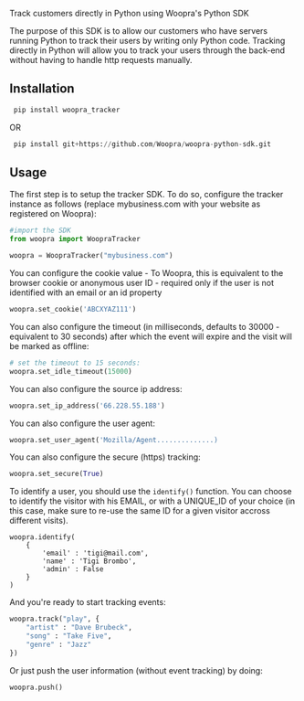 Track customers directly in Python using Woopra's Python SDK

The purpose of this SDK is to allow our customers who have servers running Python to track their users by writing only Python code. Tracking directly in Python will allow you to track your users through the back-end without having to handle http requests manually.

## Installation

```python
 pip install woopra_tracker
```
OR
```python
 pip install git+https://github.com/Woopra/woopra-python-sdk.git
```

## Usage
The first step is to setup the tracker SDK. To do so, configure the tracker instance as follows (replace mybusiness.com with your website as registered on Woopra):

```python
#import the SDK
from woopra import WoopraTracker

woopra = WoopraTracker("mybusiness.com")
```

You can configure the cookie value - To Woopra, this is equivalent to the browser cookie or anonymous user ID - required only if the user is not identified with an email or an id property
```python
woopra.set_cookie('ABCXYAZ111')
```

You can also configure the timeout (in milliseconds, defaults to 30000 - equivalent to 30 seconds) after which the event will expire and the visit will be marked as offline:

```python
# set the timeout to 15 seconds:
woopra.set_idle_timeout(15000)
```

You can also configure the source ip address:
```python
woopra.set_ip_address('66.228.55.188')
```

You can also configure the user agent:
```python
woopra.set_user_agent('Mozilla/Agent..............)
```

You can also configure the secure (https) tracking:

```python
woopra.set_secure(True)
```

To identify a user, you should use the <code>identify()</code> function. You can choose to identify the visitor with his EMAIL, or with a UNIQUE_ID of your choice (in this case, make sure to re-use the same ID for a given visitor accross different visits).

```
woopra.identify(
	{
		'email' : 'tigi@mail.com',
		'name' : 'Tigi Brombo',
		'admin' : False
	}
)
```

And you're ready to start tracking events:
```python
woopra.track("play", {
	"artist" : "Dave Brubeck",
	"song" : "Take Five",
	"genre" : "Jazz"
})
```

Or just push the user information (without event tracking) by doing:
```python
woopra.push()
```

